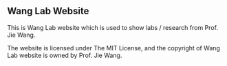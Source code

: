 
## Wang Lab Website

This is Wang Lab website which is used to show labs / research from Prof. Jie Wang. 

The website is licensed under The MIT License, and the copyright of Wang Lab website is owned by Prof. Jie Wang.

